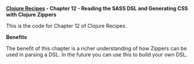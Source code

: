 **[Clojure Recipes](https://github.com/juliangamble/clojure-recipes) - Chapter 12 - Reading the SASS DSL and Generating CSS with Clojure Zippers**

This is the code for Chapter 12 of Clojure Recipes. 

**Benefits**

The benefit of this chapter is a richer understanding of how Zippers can be used in parsing a DSL. In the future you can use this to build your own DSL.

